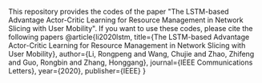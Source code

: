 This repository provides the codes of the paper "The LSTM-based Advantage Actor-Critic Learning for Resource Management in Network Slicing with User Mobility".
If you want to use these codes, please cite the following papers
@article{li2020lstm,
  title={The LSTM-based Advantage Actor-Critic Learning for Resource Management in Network Slicing with User Mobility},
  author={Li, Rongpeng and Wang, Chujie and Zhao, Zhifeng and Guo, Rongbin and Zhang, Honggang},
  journal={IEEE Communications Letters},
  year={2020},
  publisher={IEEE}
}
